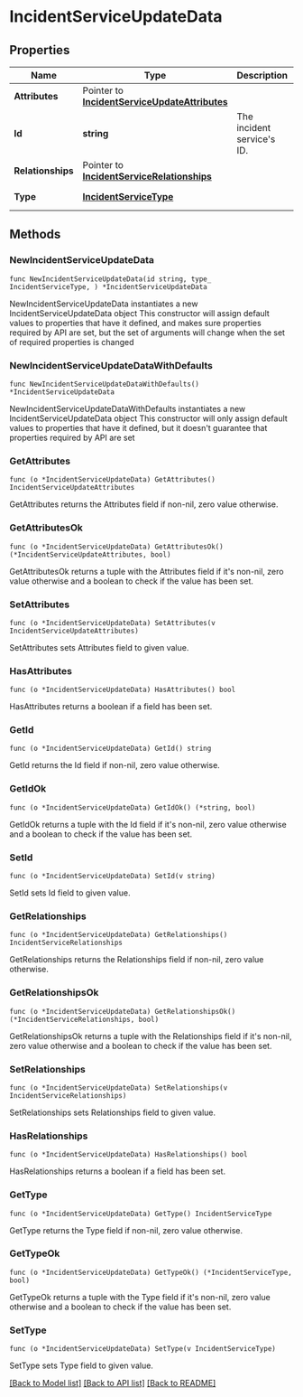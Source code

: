 # IncidentServiceUpdateData

## Properties

Name | Type | Description | Notes
------------ | ------------- | ------------- | -------------
**Attributes** | Pointer to [**IncidentServiceUpdateAttributes**](IncidentServiceUpdateAttributes.md) |  | [optional] 
**Id** | **string** | The incident service&#39;s ID. | 
**Relationships** | Pointer to [**IncidentServiceRelationships**](IncidentServiceRelationships.md) |  | [optional] 
**Type** | [**IncidentServiceType**](IncidentServiceType.md) |  | [default to "services"]

## Methods

### NewIncidentServiceUpdateData

`func NewIncidentServiceUpdateData(id string, type_ IncidentServiceType, ) *IncidentServiceUpdateData`

NewIncidentServiceUpdateData instantiates a new IncidentServiceUpdateData object
This constructor will assign default values to properties that have it defined,
and makes sure properties required by API are set, but the set of arguments
will change when the set of required properties is changed

### NewIncidentServiceUpdateDataWithDefaults

`func NewIncidentServiceUpdateDataWithDefaults() *IncidentServiceUpdateData`

NewIncidentServiceUpdateDataWithDefaults instantiates a new IncidentServiceUpdateData object
This constructor will only assign default values to properties that have it defined,
but it doesn't guarantee that properties required by API are set

### GetAttributes

`func (o *IncidentServiceUpdateData) GetAttributes() IncidentServiceUpdateAttributes`

GetAttributes returns the Attributes field if non-nil, zero value otherwise.

### GetAttributesOk

`func (o *IncidentServiceUpdateData) GetAttributesOk() (*IncidentServiceUpdateAttributes, bool)`

GetAttributesOk returns a tuple with the Attributes field if it's non-nil, zero value otherwise
and a boolean to check if the value has been set.

### SetAttributes

`func (o *IncidentServiceUpdateData) SetAttributes(v IncidentServiceUpdateAttributes)`

SetAttributes sets Attributes field to given value.

### HasAttributes

`func (o *IncidentServiceUpdateData) HasAttributes() bool`

HasAttributes returns a boolean if a field has been set.

### GetId

`func (o *IncidentServiceUpdateData) GetId() string`

GetId returns the Id field if non-nil, zero value otherwise.

### GetIdOk

`func (o *IncidentServiceUpdateData) GetIdOk() (*string, bool)`

GetIdOk returns a tuple with the Id field if it's non-nil, zero value otherwise
and a boolean to check if the value has been set.

### SetId

`func (o *IncidentServiceUpdateData) SetId(v string)`

SetId sets Id field to given value.


### GetRelationships

`func (o *IncidentServiceUpdateData) GetRelationships() IncidentServiceRelationships`

GetRelationships returns the Relationships field if non-nil, zero value otherwise.

### GetRelationshipsOk

`func (o *IncidentServiceUpdateData) GetRelationshipsOk() (*IncidentServiceRelationships, bool)`

GetRelationshipsOk returns a tuple with the Relationships field if it's non-nil, zero value otherwise
and a boolean to check if the value has been set.

### SetRelationships

`func (o *IncidentServiceUpdateData) SetRelationships(v IncidentServiceRelationships)`

SetRelationships sets Relationships field to given value.

### HasRelationships

`func (o *IncidentServiceUpdateData) HasRelationships() bool`

HasRelationships returns a boolean if a field has been set.

### GetType

`func (o *IncidentServiceUpdateData) GetType() IncidentServiceType`

GetType returns the Type field if non-nil, zero value otherwise.

### GetTypeOk

`func (o *IncidentServiceUpdateData) GetTypeOk() (*IncidentServiceType, bool)`

GetTypeOk returns a tuple with the Type field if it's non-nil, zero value otherwise
and a boolean to check if the value has been set.

### SetType

`func (o *IncidentServiceUpdateData) SetType(v IncidentServiceType)`

SetType sets Type field to given value.



[[Back to Model list]](../README.md#documentation-for-models) [[Back to API list]](../README.md#documentation-for-api-endpoints) [[Back to README]](../README.md)


